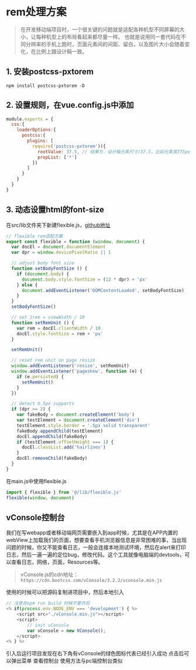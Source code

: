 # rem处理方案

>在开发移动端项目时，一个很关键的问题就是适配各种机型不同屏幕的大小，让每种机型上的布局看起来都尽量一样。 也就是说用同一套代码在不同分辨率的手机上跑时，页面元素间的间距、留白，以及图片大小会随着变化，在比例上跟设计稿一致。

## 1. 安装postcss-pxtorem

```shell
npm install postcss-pxtorem -D
```

## 2. 设置规则，在vue.config.js中添加

```js
module.exports = {
  css:{
    loaderOptions:{
      postcss:{
        plugins: [
          require('postcss-pxtorem')({
            rootValue: 37.5, // 结果为：设计稿元素尺寸/37.5，比如元素宽375px,最终页面会换算成 10rem
            propList: ['*']
          })
        ]
      }
    }
  }
}
```

## 3. 动态设置html的font-size

在src/lib文件夹下新建flexible.js，[github地址](https://github.com/amfe/lib-flexible)

```js
// flexible rem适配方案
export const flexible = function (window, document) {
  var docEl = document.documentElement
  var dpr = window.devicePixelRatio || 1

  // adjust body font size
  function setBodyFontSize () {
    if (document.body) {
      document.body.style.fontSize = (12 * dpr) + 'px'
    } else {
      document.addEventListener('DOMContentLoaded', setBodyFontSize)
    }
  }
  setBodyFontSize()

  // set 1rem = viewWidth / 10
  function setRemUnit () {
    var rem = docEl.clientWidth / 10
    docEl.style.fontSize = rem + 'px'
  }

  setRemUnit()

  // reset rem unit on page resize
  window.addEventListener('resize', setRemUnit)
  window.addEventListener('pageshow', function (e) {
    if (e.persisted) {
      setRemUnit()
    }
  })

  // detect 0.5px supports
  if (dpr >= 2) {
    var fakeBody = document.createElement('body')
    var testElement = document.createElement('div')
    testElement.style.border = '.5px solid transparent'
    fakeBody.appendChild(testElement)
    docEl.appendChild(fakeBody)
    if (testElement.offsetHeight === 1) {
      docEl.classList.add('hairlines')
    }
    docEl.removeChild(fakeBody)
  }
}
```

在main.js中使用flexible.js

```js
import { flexible } from '@/lib/flexible.js'
flexible(window, document)
```

## vConsole控制台

我们在写webapp或者移动端网页需要嵌入到app时候，尤其是在APP内置的webView上加载我们的页面，想要查看手机浏览器信息是非常困难的事，当出现问题的时候，你又不能查看日志，一般会连接本地测试环境，然后在alert来打印日志，然后一遍一遍的定位bug，修改代码。这个工具就像电脑端的devtools，可以查看日志，网络，页面，Resources等。

>vConsole.js的cdn地址：`https://cdn.bootcss.com/vConsole/3.2.2/vconsole.min.js`

使用的时候可以把源码复制进项目中，然后本地引入

```js
// 注意在npm run build 时候不要开启
<% if(process.env.NODE_ENV === 'development') { %>
    <script src="./vConsole.min.js"></script>
    <script>
        // init vConsole
        var vConsole = new VConsole();
    </script>
<% } %>
```

引入后运行项目发现在右下角有vConsole的绿色图标代表已经引入成功
点击后可以弹出菜单 查看控制台 使用方法与pc端控制台类似
